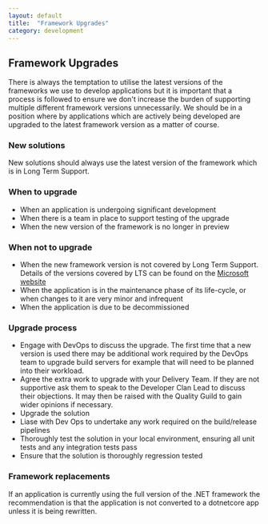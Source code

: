 ```yaml
---
layout: default
title:  "Framework Upgrades"
category: development
---
```


## Framework Upgrades

There is always the temptation to utilise the latest versions of the frameworks we use to develop applications but it is important that a process is followed to ensure we don't increase the burden of supporting multiple different framework versions unnecessarily.  We should be in a position where by applications which are actively being developed are upgraded to the latest framework version as a matter of course.

### New solutions

New solutions should always use the latest version of the framework which is in Long Term Support.

### When to upgrade

* When an application is undergoing significant development
* When there is a team in place to support testing of the upgrade
* When the new version of the framework is no longer in preview

### When not to upgrade

* When the new framework version is not covered by Long Term Support. Details of the versions covered by LTS can be found on the [Microsoft website](https://dotnet.microsoft.com/platform/support/policy/dotnet-core)
* When the application is in the maintenance phase of its life-cycle, or when changes to it are very minor and infrequent
* When the application is due to be decommissioned

### Upgrade process

* Engage with DevOps to discuss the upgrade. The first time that a new version is used there may be additional work  required by the DevOps team to upgrade build servers for example that will need to be planned into their workload.
* Agree the extra work to upgrade with your Delivery Team. If they are not supportive ask them to speak to the Developer Clan Lead to discuss their objections. It may then be raised with the Quality Guild to gain wider opinions if necessary.
* Upgrade the solution
* Liase with Dev Ops to undertake any work required on the build/release pipelines
* Thoroughly test the solution in your local environment, ensuring all unit tests and any integration tests pass
* Ensure that the solution is thoroughly regression tested

### Framework replacements

If an application is currently using the full version of the .NET framework the recommendation is that the application is not converted to a dotnetcore app unless it is being rewritten.
